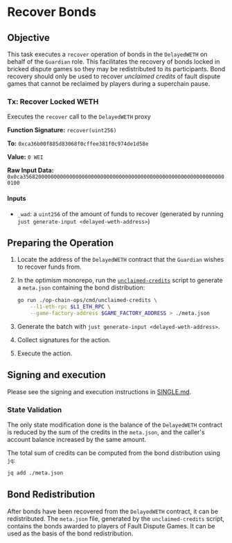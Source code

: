 # Recover Bonds

## Objective

This task executes a `recover` operation of bonds in the `DelayedWETH` on behalf of the `Guardian` role. This facilitates the recovery of bonds locked in bricked dispute games so they may be redistributed to its participants. Bond recovery should only be used to recover _unclaimed credits_ of fault dispute games that cannot be reclaimed by players during a superchain pause.

### Tx: Recover Locked WETH 

Executes the `recover` call to the `DelayedWETH` proxy

**Function Signature:** `recover(uint256)`

**To:** `0xca36b00f885d83068f0cffee381f0c974de1d58e`

**Value:** `0 WEI`

**Raw Input Data:** `0x0ca356820000000000000000000000000000000000000000000000000000000000000100`

#### Inputs

- `_wad`: a `uint256` of the amount of funds to recover (generated by running `just generate-input <delayed-weth-address>`)

## Preparing the Operation

1. Locate the address of the `DelayedWETH` contract that the `Guardian` wishes to recover funds from.

1. In the optimism monorepo, run the [`unclaimed-credits`](https://github.com/ethereum-optimism/optimism/blob/develop/op-chain-ops/cmd/unclaimed-credits/main.go) script to generate a `meta.json` containing the bond distribution:
    ```sh
    go run ./op-chain-ops/cmd/unclaimed-credits \
        --l1-eth-rpc $L1_ETH_RPC \
        --game-factory-address $GAME_FACTORY_ADDRESS > ./meta.json
    ```

1. Generate the batch with `just generate-input <delayed-weth-address>`.

1. Collect signatures for the action.

1. Execute the action.

## Signing and execution

Please see the signing and execution instructions in [SINGLE.md](../../../../SINGLE.md).

### State Validation

The only state modification done is the balance of the `DelayedWETH` contract is reduced by the sum of the credits in the `meta.json`, and the caller's account balance increased by the same amount.

The total sum of credits can be computed from the bond distribution using `jq`:
```sh
jq add ./meta.json
```

## Bond Redistribution

After bonds have been recovered from the `DelayedWETH` contract, it can be redistributed.
The `meta.json` file, generated by the `unclaimed-credits` script, contains the bonds awarded to players of Fault Dispute Games. It can be used as the basis of the bond redistribution.

